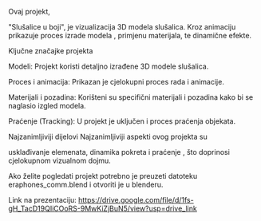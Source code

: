 Ovaj projekt, 

"Slušalice u boji", je vizualizacija 3D modela slušalica. Kroz animaciju prikazuje proces izrade modela , primjenu materijala, te dinamične efekte.



Ključne značajke projekta

Modeli: Projekt koristi detaljno izrađene 3D modele slušalica.


Proces i animacija: Prikazan je cjelokupni proces rada i animacije.


Materijali i pozadina: Korišteni su specifični materijali i pozadina kako bi se naglasio izgled modela.


Praćenje (Tracking): U projekt je uključen i proces praćenja objekata.

Najzanimljiviji dijelovi
Najzanimljiviji aspekti ovog projekta su 

usklađivanje elemenata, dinamika pokreta i praćenje , što doprinosi cjelokupnom vizualnom dojmu.

Ako želite pogledati projekt potrebno je preuzeti datoteku eraphones_comm.blend i otvoriti je u blenderu.

Link na prezentaciju: https://drive.google.com/file/d/1fs-gH_TacD19QIiCOoRS-9MwKiZjBuN5/view?usp=drive_link
